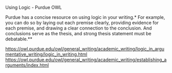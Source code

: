 Using Logic - Purdue OWL

Purdue has a concise resource on using logic in your writing.* For example, you can do so by laying out each premise clearly, providing evidence for each premise, and drawing a clear connection to the conclusion. And conclusions serve as the thesis, and strong thesis statement must be debatable.**

https://owl.purdue.edu/owl/general_writing/academic_writing/logic_in_argumentative_writing/logic_in_writing.html  
https://owl.purdue.edu/owl/general_writing/academic_writing/establishing_arguments/index.html
